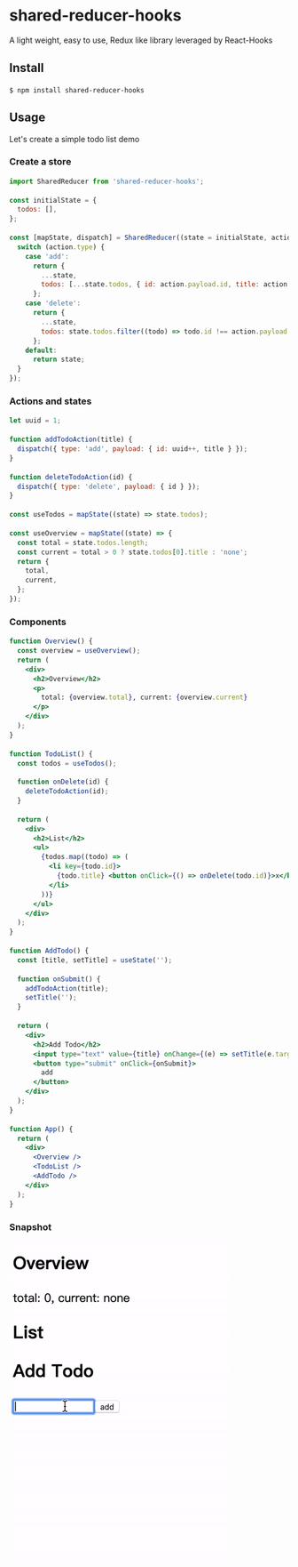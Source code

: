 # shared-reducer-hooks

A light weight, easy to use, Redux like library leveraged by React-Hooks

## Install

`$ npm install shared-reducer-hooks`

## Usage

Let's create a simple todo list demo

### Create a store

```js
import SharedReducer from 'shared-reducer-hooks';

const initialState = {
  todos: [],
};

const [mapState, dispatch] = SharedReducer((state = initialState, action) => {
  switch (action.type) {
    case 'add':
      return {
        ...state,
        todos: [...state.todos, { id: action.payload.id, title: action.payload.title }],
      };
    case 'delete':
      return {
        ...state,
        todos: state.todos.filter((todo) => todo.id !== action.payload.id),
      };
    default:
      return state;
  }
});
```

### Actions and states

```js
let uuid = 1;

function addTodoAction(title) {
  dispatch({ type: 'add', payload: { id: uuid++, title } });
}

function deleteTodoAction(id) {
  dispatch({ type: 'delete', payload: { id } });
}

const useTodos = mapState((state) => state.todos);

const useOverview = mapState((state) => {
  const total = state.todos.length;
  const current = total > 0 ? state.todos[0].title : 'none';
  return {
    total,
    current,
  };
});
```

### Components

```jsx
function Overview() {
  const overview = useOverview();
  return (
    <div>
      <h2>Overview</h2>
      <p>
        total: {overview.total}, current: {overview.current}
      </p>
    </div>
  );
}

function TodoList() {
  const todos = useTodos();

  function onDelete(id) {
    deleteTodoAction(id);
  }

  return (
    <div>
      <h2>List</h2>
      <ul>
        {todos.map((todo) => (
          <li key={todo.id}>
            {todo.title} <button onClick={() => onDelete(todo.id)}>x</button>
          </li>
        ))}
      </ul>
    </div>
  );
}

function AddTodo() {
  const [title, setTitle] = useState('');

  function onSubmit() {
    addTodoAction(title);
    setTitle('');
  }

  return (
    <div>
      <h2>Add Todo</h2>
      <input type="text" value={title} onChange={(e) => setTitle(e.target.value)} />
      <button type="submit" onClick={onSubmit}>
        add
      </button>
    </div>
  );
}

function App() {
  return (
    <div>
      <Overview />
      <TodoList />
      <AddTodo />
    </div>
  );
}
```

### Snapshot
![todos](https://raw.githubusercontent.com/Mutefish0/shared-reducer-hooks/master/examples/snapshot.gif)
